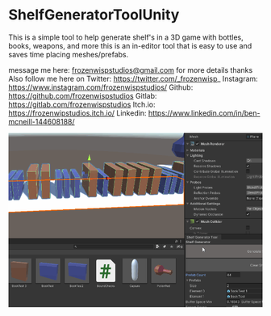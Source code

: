 # ShelfGeneratorToolUnity
This is a simple tool to help generate shelf's in a 3D game with bottles, books, weapons, 
and more this is an in-editor tool that is easy to use and saves time placing meshes/prefabs.

message me here: frozenwispstudios@gmail.com for more details thanks
Also follow me here on 
Twitter: https://twitter.com/_frozenwisp_
Instagram: https://www.instagram.com/frozenwispstudios/
Github: https://github.com/frozenwispstudios
Gitlab: https://gitlab.com/frozenwispstudios
Itch.io: https://frozenwipstudios.itch.io/
Linkedin: https://www.linkedin.com/in/ben-mcneill-144608188/

![](gitImages/ShelfGenToolGif.gif)
